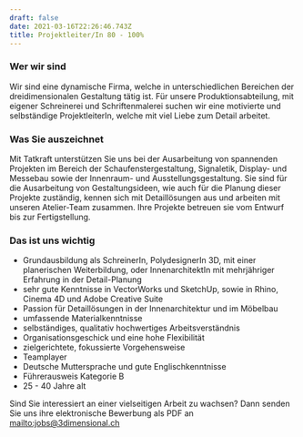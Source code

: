 ```yaml
---
draft: false
date: 2021-03-16T22:26:46.743Z
title: Projektleiter/In 80 - 100%
---
```

### Wer wir sind

Wir sind eine dynamische Firma, welche in unterschiedlichen Bereichen der dreidimensionalen Gestaltung tätig ist. Für unsere Produktionsabteilung, mit eigener Schreinerei und Schriftenmalerei suchen wir eine motivierte und selbständige ProjektleiterIn, welche mit viel Liebe zum Detail arbeitet.

### Was Sie auszeichnet

Mit Tatkraft unterstützen Sie uns bei der Ausarbeitung von spannenden Projekten im Bereich der Schaufenstergestaltung, Signaletik, Display- und Messebau sowie der Innenraum- und Ausstellungsgestaltung. Sie sind für die Ausarbeitung von Gestaltungsideen, wie auch für die Planung dieser Projekte zuständig, kennen sich mit Detaillösungen aus und arbeiten mit unseren Atelier-Team zusammen.
Ihre Projekte betreuen sie vom Entwurf bis zur Fertigstellung. 

### Das ist uns wichtig

* Grundausbildung als SchreinerIn, PolydesignerIn 3D, mit einer planerischen Weiterbildung, oder InnenarchitektIn mit mehrjähriger Erfahrung in der Detail-Planung
* sehr gute Kenntnisse in VectorWorks und SketchUp, sowie in Rhino, Cinema 4D und Adobe Creative Suite
* Passion für Detaillösungen in der Innenarchitektur und im Möbelbau
* umfassende Materialkenntnisse
* selbständiges, qualitativ hochwertiges Arbeitsverständnis
* Organisationsgeschick und eine hohe Flexibilität
* zielgerichtete, fokussierte Vorgehensweise
* Teamplayer
* Deutsche Muttersprache und gute Englischkenntnisse
* Führerausweis Kategorie B
* 25 - 40 Jahre alt

Sind Sie interessiert an einer vielseitigen Arbeit zu wachsen? Dann senden Sie uns ihre elektronische Bewerbung als PDF an <mailto:jobs@3dimensional.ch>
